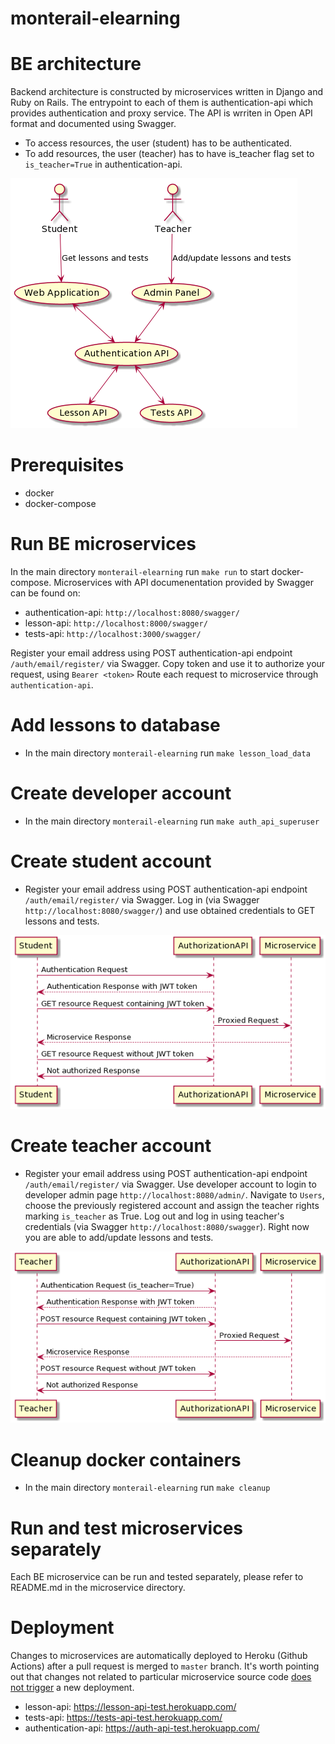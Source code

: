 ﻿# monterail-elearning


# BE architecture
Backend architecture is constructed by microservices written in Django and Ruby on Rails.
The entrypoint to each of them is authentication-api which provides authentication and proxy service. 
The API is wrriten in Open API format and documented using Swagger.

- To access resources, the user (student) has to be authenticated.
- To add resources, the user (teacher) has to have is_teacher flag set to `is_teacher=True` in authentication-api.

![Architecture](../diagrams/architecture-diagram.png)

# Prerequisites
- docker
- docker-compose

# Run BE microservices
In the main directory `monterail-elearning` run `make run` to start docker-compose.
Microservices with API documenentation provided by Swagger can be found on: 
- authentication-api: `http://localhost:8080/swagger/`
- lesson-api: `http://localhost:8000/swagger/`
- tests-api: `http://localhost:3000/swagger/`

Register your email address using POST authentication-api endpoint `/auth/email/register/` via Swagger.
Copy token and use it to authorize your request, using `Bearer <token>`
Route each request to microservice through `authentication-api`.

# Add lessons to database
- In the main directory `monterail-elearning` run `make lesson_load_data`

# Create developer account
- In the main directory `monterail-elearning` run `make auth_api_superuser`

# Create student account
- Register your email address using POST authentication-api endpoint `/auth/email/register/` via Swagger.
  Log in (via Swagger `http://localhost:8080/swagger/`) and use obtained credentials to GET lessons and tests.

![Student diagram](../diagrams/student-diagram.png)

# Create teacher account
- Register your email address using POST authentication-api endpoint `/auth/email/register/` via Swagger.
  Use developer account to login to developer admin page `http://localhost:8080/admin/`.
  Navigate to `Users`, choose the previously registered account and assign the teacher rights marking `is_teacher` as True.
  Log out and log in using teacher's credentials (via Swagger `http://localhost:8080/swagger`).
  Right now you are able to add/update lessons and tests.

![Teacher diagram](../diagrams/teacher-diagram.png)

# Cleanup docker containers
- In the main directory `monterail-elearning` run `make cleanup`

# Run and test microservices separately
Each BE microservice can be run and tested separately, please refer to README.md in the microservice directory. 

# Deployment
Changes to microservices are automatically deployed to Heroku (Github Actions) after a pull request is merged to `master` branch. It's worth pointing out that changes not related to particular microservice source code <u>does not trigger</u> a new deployment.
- lesson-api: https://lesson-api-test.herokuapp.com/
- tests-api: https://tests-api-test.herokuapp.com/
- authentication-api: https://auth-api-test.herokuapp.com/
